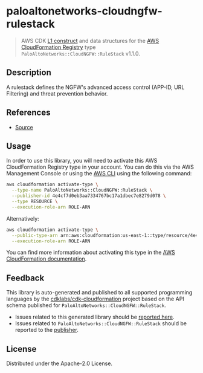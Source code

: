 # paloaltonetworks-cloudngfw-rulestack

> AWS CDK [L1 construct](https://docs.aws.amazon.com/cdk/latest/guide/constructs.html) and data structures for the [AWS CloudFormation Registry](https://docs.aws.amazon.com/AWSCloudFormation/latest/UserGuide/registry.html) type `PaloAltoNetworks::CloudNGFW::RuleStack` v1.1.0.

## Description

A rulestack defines the NGFW's advanced access control (APP-ID, URL Filtering) and threat prevention behavior.

## References

* [Source](https://github.com/aws-cloudformation/aws-cloudformation-rpdk.git)

## Usage

In order to use this library, you will need to activate this AWS CloudFormation Registry type in your account. You can do this via the AWS Management Console or using the [AWS CLI](https://aws.amazon.com/cli/) using the following command:

```sh
aws cloudformation activate-type \
  --type-name PaloAltoNetworks::CloudNGFW::RuleStack \
  --publisher-id 4e4cf7d0eb3aa7334767bc17a1dbec7e8279d078 \
  --type RESOURCE \
  --execution-role-arn ROLE-ARN
```

Alternatively:

```sh
aws cloudformation activate-type \
  --public-type-arn arn:aws:cloudformation:us-east-1::type/resource/4e4cf7d0eb3aa7334767bc17a1dbec7e8279d078/PaloAltoNetworks-CloudNGFW-RuleStack \
  --execution-role-arn ROLE-ARN
```

You can find more information about activating this type in the [AWS CloudFormation documentation](https://docs.aws.amazon.com/AWSCloudFormation/latest/UserGuide/registry-public.html).

## Feedback

This library is auto-generated and published to all supported programming languages by the [cdklabs/cdk-cloudformation](https://github.com/cdklabs/cdk-cloudformation) project based on the API schema published for `PaloAltoNetworks::CloudNGFW::RuleStack`.

* Issues related to this generated library should be [reported here](https://github.com/cdklabs/cdk-cloudformation/issues/new?title=Issue+with+%40cdk-cloudformation%2Fpaloaltonetworks-cloudngfw-rulestack+v1.1.0).
* Issues related to `PaloAltoNetworks::CloudNGFW::RuleStack` should be reported to the [publisher](https://github.com/aws-cloudformation/aws-cloudformation-rpdk.git).

## License

Distributed under the Apache-2.0 License.
